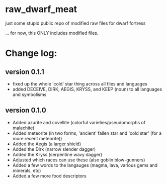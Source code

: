 # raw_dwarf_meat


just some stupid public repo of modified raw files for dwarf fortress

... for now, this ONLY includes modified files.

# Change log:

## version 0.1.1

* fixed up the whole 'cold' star thing across all files and languages
* added DECEIVE, DIRK, AEGIS, KRYSS, and KEEP (noun) to all languages and symbolisms

## version 0.1.0

* Added azurite and covellite (colorful varieties/pseudomorphs of malachite)
* Added meteorite (in two forms, 'ancient' fallen star and 'cold star' (for a more recent meteorite))
* Added the Aegis (a larger shield)
* Added the Dirk (narrow slender dagger)
* Added the Kryss (serpentine wavy dagger)
* Adjusted which races can use these (also goblin blow-gunners)
* Added a few words to the langauges (magma, lava, various gems and minerals, etc)
* Added a few more food descriptors
